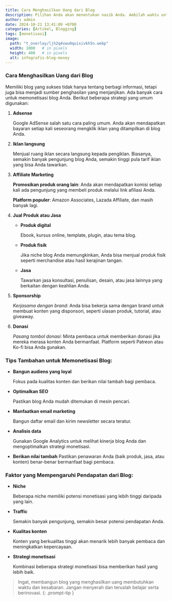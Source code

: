 ```yaml
---
title: Cara Menghasilkan Uang dari Blog
description: Pilihan Anda akan menentukan nasib Anda. Ambilah waktu untuk menentukan pilihan yang benar.
author: admin
date: 2024-10-21 13:41:09 +0700
categories: [Artikel, Blogging]
tags: [monetisasi]
image:
  path: "t_overlay/ljh2q4vwu0quixivkh5n.webp"
  width: 1000   # in pixels
  height: 400   # in pixels
  alt: infografis-blog-money
---
```


### Cara Menghasilkan Uang dari Blog

Memiliki blog yang sukses tidak hanya tentang berbagi informasi, tetapi juga bisa menjadi sumber penghasilan yang menjanjikan. Ada banyak cara untuk memonetisasi blog Anda. Berikut beberapa strategi yang umum digunakan:

1. **Adsense**

   Google AdSense salah satu cara paling umum. Anda akan mendapatkan bayaran setiap kali seseorang mengklik iklan yang ditampilkan di blog Anda.

2. **Iklan langsung**
    
   Menjual ruang iklan secara langsung kepada pengiklan. Biasanya, semakin banyak pengunjung blog Anda, semakin tinggi pula tarif iklan yang bisa Anda tawarkan.

3. **Affiliate Marketing**

   **Promosikan produk orang lain**: Anda akan mendapatkan komisi setiap kali ada pengunjung yang membeli produk melalui link afiliasi Anda.

   **Platform populer**: Amazon Associates, Lazada Affiliate, dan masih banyak lagi.

4. **Jual Produk atau Jasa**
   
   - **Produk digital** 

      Ebook, kursus online, template, plugin, atau tema blog.
   
   - **Produk fisik**
   
      Jika niche blog Anda memungkinkan, Anda bisa menjual produk fisik seperti merchandise atau hasil kerajinan tangan.
   
   - **Jasa** 
 
      Tawarkan jasa konsultasi, penulisan, desain, atau jasa lainnya yang berkaitan dengan keahlian Anda.

5. **Sponsorship**

   _Kerjasama dengan brand_: Anda bisa bekerja sama dengan brand untuk membuat konten yang disponsori, seperti ulasan produk, tutorial, atau giveaway.

6. **Donasi**
   
   _Pasang tombol donasi_: Minta pembaca untuk memberikan donasi jika mereka merasa konten Anda bermanfaat. Platform seperti Patreon atau Ko-fi bisa Anda gunakan.

### Tips Tambahan untuk Memonetisasi Blog:
- **Bangun audiens yang loyal**

  Fokus pada kualitas konten dan berikan nilai tambah bagi pembaca.

- **Optimalkan SEO** 

  Pastikan blog Anda mudah ditemukan di mesin pencari.

- **Manfaatkan email marketing** 

  Bangun daftar email dan kirim newsletter secara teratur.

- **Analisis data**

  Gunakan Google Analytics untuk melihat kinerja blog Anda dan mengoptimalkan strategi monetisasi.

- **Berikan nilai tambah** 
  Pastikan penawaran Anda (baik produk, jasa, atau konten) benar-benar bermanfaat bagi pembaca.


### Faktor yang Mempengaruhi Pendapatan dari Blog:

- **Niche** 

  Beberapa niche memiliki potensi monetisasi yang lebih tinggi daripada yang lain.

- **Traffic** 

  Semakin banyak pengunjung, semakin besar potensi pendapatan Anda.

- **Kualitas konten** 

  Konten yang berkualitas tinggi akan menarik lebih banyak pembaca dan meningkatkan kepercayaan.

- **Strategi monetisasi** 

  Kombinasi beberapa strategi monetisasi bisa memberikan hasil yang lebih baik.

> Ingat, membangun blog yang menghasilkan uang membutuhkan waktu dan kesabaran. Jangan menyerah dan teruslah belajar serta berinovasi.
{: .prompt-tip }
